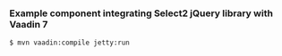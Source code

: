 ### Example component integrating Select2 jQuery library with Vaadin 7

```shell
$ mvn vaadin:compile jetty:run
```
